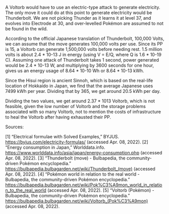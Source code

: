 A Voltorb would have to use an electric-type attack to generate electricity. The only move it could do at this point to generate electricity would be Thunderbolt. We are not picking Thunder as it learns it at level 37, and evolves into Electrode at 30, and over-levelled Pokémon are assumed to not be found in the wild. 

According to the official Japanese translation of Thunderbolt, 100,000 Volts, we can assume that the move generates 100,000 volts per use. Since its PP is 15, a Voltorb can generate 1,500,000 volts before needing rest. 1.5 million volts is about 2.4 * 10-13 J in energy (using V = E/Q, where Q is 1.6 * 10-19 C). Assuming one attack of Thunderbolt takes 1 second, power generated would be 2.4 * 10-13 W, and multiplying by 3600 seconds for one hour, gives us an energy usage of 8.64 * 10-10 Wh or 8.64 * 10-13 kWh.

Since the Hisui region is ancient Sinnoh, which is based on the real-life location of Hokkaido in Japan, we find that the average Japanese uses 7499 kWh per year. Dividing that by 365, we get around 20.5 kWh per day. 

Dividing the two values, we get around 2.37 * 1013 Voltorb, which is not feasible, given the low number of Voltorb and the storage problems associated with so many Voltorb, not to mention the costs of infrastructure to heal the Voltorb after having exhausted their PP.

Sources:

[1]
“Electrical formulae with Solved Examples,” BYJUS. https://byjus.com/electricity-formulas/ (accessed Apr. 08, 2022).
[2]
“Energy consumption in Japan,” Worlddata.info. https://www.worlddata.info/asia/japan/energy-consumption.php (accessed Apr. 08, 2022).
[3]
“Thunderbolt (move) - Bulbapedia, the community-driven Pokémon encyclopedia.” https://bulbapedia.bulbagarden.net/wiki/Thunderbolt_(move) (accessed Apr. 08, 2022).
[4]
“Pokémon world in relation to the real world - Bulbapedia, the community-driven Pokémon encyclopedia.” https://bulbapedia.bulbagarden.net/wiki/Pok%C3%A9mon_world_in_relation_to_the_real_world (accessed Apr. 08, 2022).
[5]
“Voltorb (Pokémon) - Bulbapedia, the community-driven Pokémon encyclopedia.” https://bulbapedia.bulbagarden.net/wiki/Voltorb_(Pok%C3%A9mon) (accessed Apr. 08, 2022).

